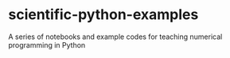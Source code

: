 # scientific-python-examples
A series of notebooks and example codes for teaching numerical programming in Python
